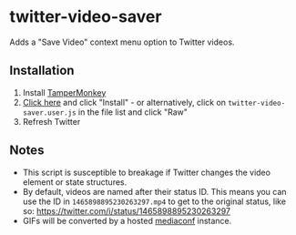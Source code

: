# twitter-video-saver
Adds a "Save Video" context menu option to Twitter videos.

## Installation

1. Install [TamperMonkey](https://www.tampermonkey.net/)
2. [Click here](https://raw.githubusercontent.com/FlyingSixtySix/twitter-video-saver/main/twitter-video-saver.user.js) and click "Install" - or alternatively, click on `twitter-video-saver.user.js` in the file list and click "Raw"
3. Refresh Twitter

## Notes
- This script is susceptible to breakage if Twitter changes the video element or state structures.
- By default, videos are named after their status ID.
This means you can use the ID in `1465898895230263297.mp4` to get to the original status, like so: https://twitter.com/i/status/1465898895230263297
- GIFs will be converted by a hosted [mediaconf](https://github.com/VanillaSixtySix/mediaconv) instance.
